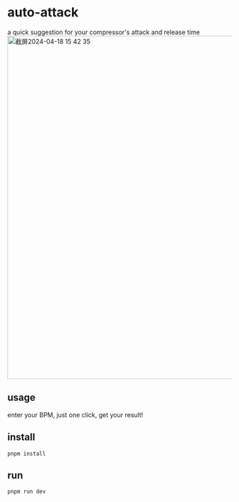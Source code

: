# auto-attack

a quick suggestion for your compressor's attack and release time
<img width="771" alt="截屏2024-04-18 15 42 35" src="https://github.com/aircrushin/autoAttack/assets/88492452/047b49f6-5354-469a-838b-63549bc80f51">

## usage

enter your BPM, just one click, get your result!

## install
```
pnpm install
```

## run
```
pnpm run dev
```

